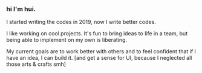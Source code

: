 ### hi I'm hui.

I started writing the codes in 2019, now I write better codes. 

I like working on cool projects. It's fun to bring ideas to life in a team, but being able to implement on my own is liberating. 

My current goals are to work better with others and to feel confident that if I have an idea, I can build it. 
[and get a sense for UI, because I neglected all those arts & crafts smh]
